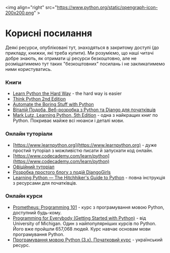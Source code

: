 <img align="right" src="https://www.python.org/static/opengraph-icon-200x200.png" \>
# Корисні посилання
Деякі ресурси, опубліковані тут, знаходяться в закритому доступі (до прикладу, книжки, які треба купити). Ми розуміємо, що наші читачі добре знають, як отримати ці ресурси безкоштовно, але не розміщатимемо тут таких "безкоштовних" посилань і не закликатимемо ними користуватись.

### Книги
* [Learn Python the Hard Way](https://learnpythonthehardway.org/book/) - the hard way is easier
* [Think Python 2nd Edition](http://greenteapress.com/wp/think-python-2e/)
* [Automate the Boring Stuff with Python](https://automatetheboringstuff.com/)
* [Віталій Подоба, Веб-розробка з Python та Django для початківців](http://www.vitaliypodoba.com/books/django-for-beginners/)
* [Mark Lutz, Learning Python, 5th Edition](http://learning-python.com/books/about-lp5e.html) - одна з найкращих книг по Python. Покриває майже всі нюанси і деталі мови.

### Онлайн туторіали
* [https://www.learnpython.org](https://www.learnpython.org) - дуже простий туторіал з можливістю писати й запускати код онлайн.
* [https://www.codecademy.com/learn/python](https://www.codecademy.com/learn/python)
* [Офіційний туторіал](https://docs.python.org/3/tutorial/index.html)
* [Розробка простого блогу з подій DjangoGirls](https://tutorial.djangogirls.org/uk/)
* [Learning Python — The Hitchhiker's Guide to Python](http://docs.python-guide.org/en/latest/intro/learning/) - повна інструкція з ресурсами для початківців.

### Онлайн курси
* [Prometheus: Programming 101](http://courses.prometheus.org.ua/courses/KPI/Programming101/2015_T1/about) - курс з програмування мовою Python, доступний будь-кому.
* [Programming for Everybody (Getting Started with Python)](https://www.coursera.org/learn/python) - від University of Michigan. Один з найпопулярніших курсів по Python. Його вже пройшли  657,068 людей. Курс навчає основам мови програмування Python.
* [Програмування мовою Python (3.x). Початковий курс](https://sites.google.com/site/pythonukr/) - український ресурс.
